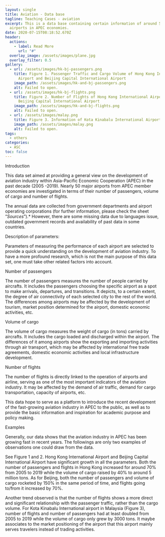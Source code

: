 ```yaml
---
layout: single
title: Aviation - Data base
tagline: Teaching Cases - aviation
excerpt: This is a data base containing certain information of around 50 major
  airports in APEC economies.
date: 2020-07-15T08:18:52.670Z
header:
  actions:
    - label: Read More
      url: "#"
  overlay_image: /assets/images/plane.jpg
  overlay_filter: 0.5
gallery:
  - url: /assets/images/hk-bj-passengers.png
    title: Figure 1. Passenger Traffic and Cargo Volume of Hong Kong International
      Airport and Beijing Capital International Airport
    image_path: /assets/images/hk-and-bj-passengers.png
    alt: Failed to open.
  - url: /assets/images/hk-bj-flights.png
    title: Figure 2. Number of Flights of Hong Kong International Airport and
      Beijing Capital International Airport
    image_path: /assets/images/hk-and-bj-flights.png
    alt: Failed to open.
  - url: /assets/images/malay.png
    title: Figure 3. Information of Kota Kinabalu International Airport, Malaysia
    image_path: /assets/images/malay.png
    alt: Failed to open.
tags:
  - others
categories:
  - ASC
toc: false
---
```

Introduction

This data set aimed at providing a general view on the development of aviation industry within Asia-Pacific Economic Cooperation (APEC) in the past decade (2005 -2019). Nearly 50 major airports from APEC member economies are investigated in terms of their number of passengers, volume of cargo and number of flights.

The annual data are collected from government departments and airport operating corporations (for further information, please check the sheet “*Sources*”).* However, there are some missing data due to languages issue, outdated government records and availability of past data in some countries.

Description of parameters:

Parameters of measuring the performance of each airport are selected to provide a quick understanding on the development of aviation industry. To have a more profound research, which is not the main purpose of this data set, one must take other related factors into account.

Number of passengers

The number of passengers measures the number of people carried by aircrafts. It includes the passengers choosing the specific airport as a spot to make arrivals, departures, and transitions. It depicts, to a certain extent, the degree of air connectivity of each selected city to the rest of the world. The differences among airports may be affected by the development of tourism, market position determined for the airport, domestic economic activities, etc.

Volume of cargo

The volume of cargo measures the weight of cargo (in tons) carried by aircrafts. It includes the cargo loaded and discharged within the airport. The differences of it among airports show the exporting and importing activities through air transport, which may be affected by international free trade agreements, domestic economic activities and local infrastructure development.

Number of flights

The number of flights is directly linked to the operation of airports and airline, serving as one of the most important indicators of the aviation industry. It may be affected by the demand of air traffic, demand for cargo transportation, capacity of airports, etc.

This data hope to serve as a platform to introduce the recent development of the fast-growing aviation industry in APEC to the public, as well as to provide the basic information and inspiration for academic purpose and policy making.

Examples

Generally, our data shows that the aviation industry in APEC has been growing fast in recent years. The followings are only two examples of observations one could draw from the data.

See Figure 1 and 2. Hong Kong International Airport and Beijing Capital International Airport have significant growth in all the parameters. Both the number of passengers and flights in Hong Kong increased for around 70% from 2005 to 2019 while the volume of cargo raised by 40% to around 5 million tons. As for Beijing, both the number of passengers and volume of cargo rocketed by 150% in the same period of time, and flights going to/from it increased by 70%.

Another trend observed is that the number of flights shows a more direct and significant relationship with the passenger traffic, rather than the cargo volume. For Kota Kinabalu International airport in Malaysia (Figure 3), number of flights and number of passengers had at least doubled from 2005 to 2019 while the volume of cargo only grew by 3000 tons. It maybe associates to the market positioning of the airport that this airport mainly serves travelers instead of trading activities.

<!--EndFragment-->